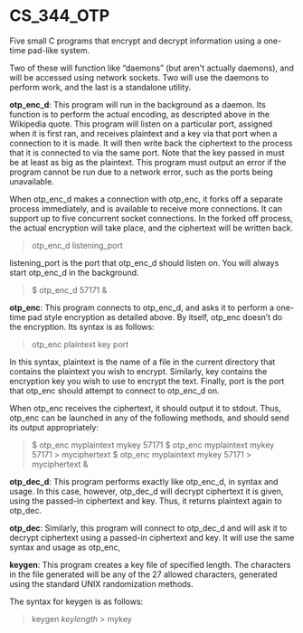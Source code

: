 # CS_344_OTP
Five small C programs that encrypt and decrypt information using a one-time pad-like system.

Two of these will function like “daemons” (but aren't actually daemons), and will be accessed using network sockets. Two will use the daemons to perform work, and the last is a standalone utility.

**otp_enc_d**: This program will run in the background as a daemon. Its function is to perform the actual encoding, as descripted above in the Wikipedia quote. This program will listen on a particular port, assigned when it is first ran, and receives plaintext and a key via that port when a connection to it is made. It will then write back the ciphertext to the process that it is connected to via the same port. Note that the key passed in must be at least as big as the plaintext. This program must output an error if the program cannot be run due to a network error, such as the ports being unavailable.

When otp_enc_d makes a connection with otp_enc, it forks off a separate process immediately, and is available to receive more connections. It can support up to five concurrent socket connections. In the forked off process, the actual encryption will take place, and the ciphertext will be written back.

>otp_enc_d listening_port

listening_port is the port that otp_enc_d should listen on. You will always start otp_enc_d in the background.

>$ otp_enc_d 57171 &

**otp_enc**: This program connects to otp_enc_d, and asks it to perform a one-time pad style encryption as detailed above. By itself, otp_enc doesn’t do the encryption. Its syntax is as follows:
> otp_enc plaintext key port

  In this syntax, plaintext is the name of a file in the current directory that contains the plaintext you wish to encrypt. Similarly, key contains the encryption key you wish to use to encrypt the text. Finally, port is the port that otp_enc should attempt to connect to otp_enc_d on.

When otp_enc receives the ciphertext, it should output it to stdout. Thus, otp_enc can be launched in any of the following methods, and should send its output appropriately:
>$ otp_enc myplaintext mykey 57171
>$ otp_enc myplaintext mykey 57171 > myciphertext
>$ otp_enc myplaintext mykey 57171 > myciphertext &

**otp_dec_d**: This program performs exactly like otp_enc_d, in syntax and usage. In this case, however, otp_dec_d will decrypt ciphertext it is given, using the passed-in ciphertext and key. Thus, it returns plaintext again to otp_dec. 

**otp_dec**: Similarly, this program will connect to otp_dec_d and will ask it to decrypt ciphertext using a passed-in ciphertext and key. It will use the same syntax and usage as otp_enc,

**keygen**: This program creates a key file of specified length. The characters in the file generated will be any of the 27 allowed characters, generated using the standard UNIX randomization methods.

The syntax for keygen is as follows:
>keygen *keylength* > mykey

